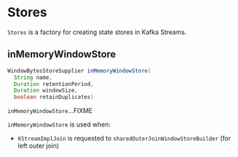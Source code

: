 # Stores

`Stores` is a factory for creating state stores in Kafka Streams.

## <span id="inMemoryWindowStore"> inMemoryWindowStore

```java
WindowBytesStoreSupplier inMemoryWindowStore(
  String name,
  Duration retentionPeriod,
  Duration windowSize,
  boolean retainDuplicates)
```

`inMemoryWindowStore`...FIXME

`inMemoryWindowStore` is used when:

* `KStreamImplJoin` is requested to `sharedOuterJoinWindowStoreBuilder` (for left outer join)
